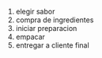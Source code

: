 1. elegir sabor
2. compra de ingredientes
3. iniciar preparacion
4. empacar
5. entregar a cliente final
